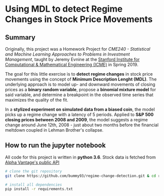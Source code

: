 # Using MDL to detect Regime Changes in Stock Price Movements

## Summary
Originally, this project was a Homework Project for _CME240 - Statistical and Machine Learning Approaches to Problems in Investment Management_, taught by Jeremy Evnine at the [Stanford Institute for Computational & Mathematical Engineering (ICME)](https://icme.stanford.edu/) in Spring 2019. 

The goal for this little exercise is to **detect regime changes** in stock price movements using the concept of **Minimum Description Lenght (MDL)**. The underlying approach is to model up- and downward movements of closing prices as a **binary random variable**, propose a **binomial mixture model** for said variable, and determine a breakpoint in the observed time series that maximizes the quality of the fit. 

In a **stylized experiment on simulated data from a biased coin**, the model picks up a regime change with a latency of 5 periods. Applied to **S&P 500 closing prices between 2008 and 2009**, the model suggests a regime change around June 12th, 2008 - just about two months before the financial meltdown coupled in Lehman Brother's collapse.

## How to run the jupyter notebook
All code for this project is written in **python 3.6**. Stock data is fetched from [Alpha Vantage's public API](https://www.alphavantage.co/)

```bash
# clone the git repository
git clone https://github.com/bummy93/regime-change-detection.git & cd regime-change-detection

# install all dependencies
pip install -r requirements.txt
```
